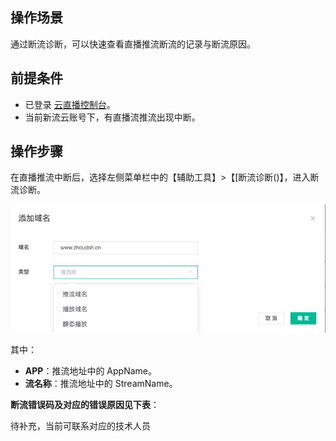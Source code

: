 
## 操作场景

通过断流诊断，可以快速查看直播推流断流的记录与断流原因。

## 前提条件
- 已登录 [云直播控制台]()。
- 当前新流云账号下，有直播流推流出现中断。

## 操作步骤

在直播推流中断后，选择左侧菜单栏中的【辅助工具】>【[断流诊断()】，进入断流诊断。


![](https://github.com/zhoudshu/documents/blob/main/images/cloudlive/cloudlive_03.png)

其中：
- **APP**：推流地址中的 AppName。
- **流名称**：推流地址中的 StreamName。

**断流错误码及对应的错误原因见下表**： 

待补充，当前可联系对应的技术人员

